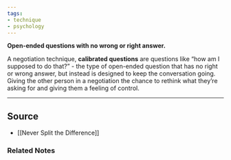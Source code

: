 ```yaml
---
tags:
- technique
- psychology
---
```

**Open-ended questions with no wrong or right answer.**

A negotiation technique, **calibrated questions** are questions like “how am I supposed to do that?” - the type of open-ended question that has no right or wrong answer, but instead is designed to keep the conversation going. Giving the other person in a negotiation the chance to rethink what they’re asking for and giving them a feeling of control.

---

## Source
- [[Never Split the Difference]]

### Related Notes